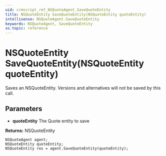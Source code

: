 ```yaml
---
uid: crmscript_ref_NSQuoteAgent_SaveQuoteEntity
title: NSQuoteEntity SaveQuoteEntity(NSQuoteEntity quoteEntity)
intellisense: NSQuoteAgent.SaveQuoteEntity
keywords: NSQuoteAgent, SaveQuoteEntity
so.topic: reference
---
```


# NSQuoteEntity SaveQuoteEntity(NSQuoteEntity quoteEntity)

Saves an NSQuoteEntity. Versions and alternatives will not be saved by this call.

## Parameters

* **quoteEntity** The Quote entity to save

**Returns:** NSQuoteEntity

```crmscript
NSQuoteAgent agent;
NSQuoteEntity quoteEntity;
NSQuoteEntity res = agent.SaveQuoteEntity(quoteEntity);
```

